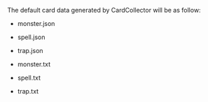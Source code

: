 The default card data generated by CardCollector will be as follow:  

* monster.json  
* spell.json  
* trap.json  
  
  
  
* monster.txt  
* spell.txt  
* trap.txt  

